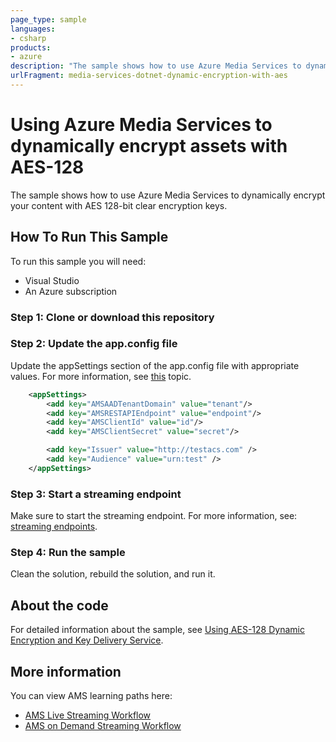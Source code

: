 ```yaml
---
page_type: sample
languages:
- csharp
products:
- azure
description: "The sample shows how to use Azure Media Services to dynamically encrypt your content with AES 128-bit clear encryption keys."
urlFragment: media-services-dotnet-dynamic-encryption-with-aes
---
```


# Using Azure Media Services to dynamically encrypt assets with AES-128 

The sample shows how to use Azure Media Services to dynamically encrypt your content with AES 128-bit clear encryption keys. 

## How To Run This Sample

To run this sample you will need:

- Visual Studio 
- An Azure subscription

### Step 1:  Clone or download this repository

### Step 2: Update the app.config file

Update the appSettings section of the app.config file with appropriate values. For more information, see [this](https://docs.microsoft.com/azure/media-services/media-services-use-aad-auth-to-access-ams-api) topic.

```xml
	<appSettings>
		<add key="AMSAADTenantDomain" value="tenant"/>
		<add key="AMSRESTAPIEndpoint" value="endpoint"/>
		<add key="AMSClientId" value="id"/>
		<add key="AMSClientSecret" value="secret"/>

		<add key="Issuer" value="http://testacs.com" />
		<add key="Audience" value="urn:test" />
	</appSettings>
```

### Step 3: Start a streaming endpoint

Make sure to start the streaming endpoint. For more information, see: [streaming endpoints](https://docs.microsoft.com/azure/media-services/media-services-portal-manage-streaming-endpoints).

### Step 4:  Run the sample

Clean the solution, rebuild the solution, and run it. 

## About the code

For detailed information about the sample, see [Using AES-128 Dynamic Encryption and Key Delivery Service](https://azure.microsoft.com/documentation/articles/media-services-protect-with-aes128/).

## More information

You can view AMS learning paths here:

- [AMS Live Streaming Workflow](http://azure.microsoft.com/documentation/learning-paths/media-services-streaming-live/)
- [AMS on Demand Streaming Workflow](http://azure.microsoft.com/documentation/learning-paths/media-services-streaming-on-demand/)
